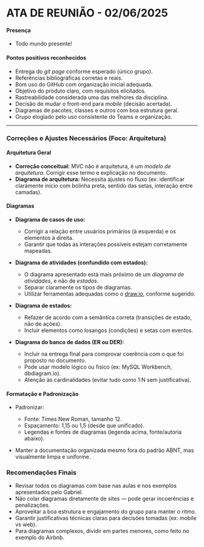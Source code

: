 # ATA DE REUNIÃO - 02/06/2025

#### Presença 
* Todo mundo presente!

####  **Pontos positivos reconhecidos**

* Entrega do *git page* conforme esperado (único grupo).
* Referências bibliográficas corretas e reais.
* Bom uso do GitHub com organização inicial adequada.
* Objetivo do produto claro, com requisitos elicitados.
* Rastreabilidade considerada uma das melhores da disciplina.
* Decisão de mudar o front-end para *mobile* (decisão acertada).
* Diagramas de pacotes, classes e outros com boa estrutura geral.
* Grupo elogiado pelo uso consistente do Teams e organização.

---

###  **Correções e Ajustes Necessários (Foco: Arquitetura)**

####  **Arquitetura Geral**

* **Correção conceitual:** MVC não é arquitetura, é um *modelo de arquitetura*. Corrigir esse termo e explicação no documento.
* **Diagrama de arquitetura:** Necessita ajustes no fluxo (ex: identificar claramente início com bolinha preta, sentido das setas, interação entre camadas).

#### **Diagramas**

* **Diagrama de casos de uso:**

  * Corrigir a relação entre usuários primários (à esquerda) e os elementos à direita.
  * Garantir que todas as interações possíveis estejam corretamente mapeadas.
* **Diagrama de atividades (confundido com estados):**

  * O diagrama apresentado está mais próximo de um *diagrama de atividades*, e não de *estados*.
  * Separar claramente os tipos de diagramas.
  * Utilizar ferramentas adequadas como o [draw.io](https://www.draw.io), conforme sugerido.
* **Diagrama de estados:**

  * Refazer de acordo com a semântica correta (transições de estado, não de ações).
  * Incluir elementos como losangos (condições) e setas com eventos.
* **Diagrama do banco de dados (ER ou DER):**

  * Incluir na entrega final para comprovar coerência com o que foi proposto no documento.
  * Pode usar modelo lógico ou físico (ex: MySQL Workbench, dbdiagram.io).
  * Atenção às cardinalidades (evitar tudo como 1\:N sem justificativa).

####  **Formatação e Padronização**

* Padronizar:

  * Fonte: Times New Roman, tamanho 12.
  * Espaçamento: 1,15 ou 1,5 (desde que unificado).
  * Legendas e fontes de diagramas (legenda acima, fonte/autoria abaixo).
* Manter a documentação organizada mesmo fora do padrão ABNT, mas visualmente limpa e uniforme.

###  **Recomendações Finais**

* Revisar todos os diagramas com base nas aulas e nos exemplos apresentados pelo Gabriel.
* Não colar diagramas diretamente de sites — pode gerar incoerências e penalizações.
* Aproveitar a boa estrutura e engajamento do grupo para manter o ritmo.
* Garantir justificativas técnicas claras para decisões tomadas (ex: mobile vs web).
* Para diagramas complexos, dividir em partes menores, como feito no exemplo do Airbnb.